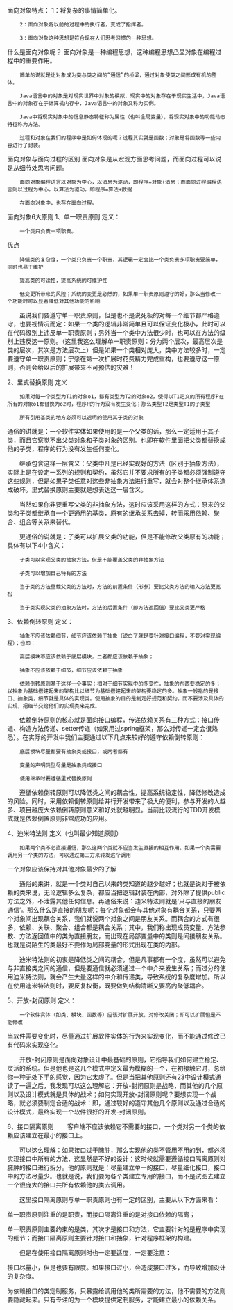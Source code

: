 面向对象特点：
        1：将复杂的事情简单化。

        2：面向对象将以前的过程中的执行者，变成了指挥者。

        3：面向对象这种思想是符合现在人们思考习惯的一种思想。

什么是面向对象呢？
        面向对象是一种编程思想，这种编程思想凸显对象在编程过程中的重要作用。

        简单的说就是让对象成为类与类之间的“通信”的桥梁，通过对象使类之间形成有机的整体。

        Java语言中的对象是对现实世界中对象的模拟，现实中的对象存在于现实生活中，Java语言中的对象存在于计算机内存中，Java语言中的对象又称为实例。

        Java中将现实对象中的信息静态特征称为属性（也叫全局变量），将现实对象中的功能动态特征称为方法。

        过程和对象在我们的程序中是如何体现的呢？过程其实就是函数；对象是将函数等一些内容进行了封装。

面向对象与面向过程的区别
        面向对象是从宏观方面思考问题，而面向过程可以说是从细节处思考问题。

        面向对象编程语言以对象为中心，以消息为驱动，即程序=对象+消息；而面向过程编程语言则以过程为中心，以算法为驱动，即程序=算法+数据

        在面向对象中，也存在面向过程。

 

面向对象6大原则
1、单一职责原则
定义：

        一个类只负责一项职责。

优点

        降低类的复杂度，一个类只负责一个职责，其逻辑一定会比一个类负责多项职责要简单，同时也易于维护

        提高类的可读性，提高系统的可维护性

        低变更所带来的风险；系统的变更是必然的，如果单一职责原则遵守的好，那么当修改一个功能时可以显著降低对其他功能的影响

　　虽说我们要遵守单一职责原则，但是也不是说死板的对每一个细节都严格遵守，也要视情况而定：如果一个类的逻辑非常简单且可以保证变化极小，此时可以在代码级别上违反单一职责原则；另外当一个类中方法很少时，也可以在方法的级别上违反这一原则。（这里我这么理解单一职责原则：分为两个层次，最高层次是类的层次，其次是方法层次上）但是如果一个类相对庞大，类中方法较多时，一定要遵守单一职责原则；宁愿在第一次扩展时花费精力完成重构，也要遵守这一原则，否则会给以后的扩展带来不可预估的灾难！

2、里式替换原则
定义

        如果对每一个类型为T1的对象o1，都有类型为T2的对象o2，使得以T1定义的所有程序P在所有的对象o1都替换为o2时，程序P的行为没有发生变化；那么类型T2是类型T1的子类型

        所有引用基类的地方必须可以透明的使用其子类的对象

通俗的讲就是：一个软件实体如果使用的是一个父类的话，那么一定适用于其子类，而且它察觉不出父类对象和子类对象的区别。也即在软件里面把父类都替换成他的子类，程序的行为没有发生任何变化。

　　继承包含这样一层含义：父类中凡是已经实现好的方法（区别于抽象方法），实际上是在设定一系列的规则和契约，虽然它并不要求所有的子类都必须强制遵守这些规则，但是如果子类任意对这些非抽象方法进行重写，就会对整个继承体系造成破坏。里式替换原则主要就是想表达这一层含义。

　　当然如果你非要重写父类的非抽象方法，这时应该采用这样的方式：原来的父类和子类都继承自一个更通用的基类，原有的继承关系去掉，转而采用依赖、聚合、组合等关系来替代。

　　更通俗的说就是：子类可以扩展父类的功能，但是不能修改父类原有的功能；具体有以下4中含义：

        子类可以实现父类的抽象方法，但是不能覆盖父类的非抽象方法

        子类可以增加自己特有的方法

        当子类的方法重载父类的方法时，方法的前置条件（形参）要比父类方法的输入方法更宽松

        当子类实现父类的抽象方法时，方法的后置条件（即方法返回值）要比父类更严格

3、依赖倒转原则
定义：

        抽象不应该依赖细节，细节应该依赖于抽象（说白了就是要针对接口编程，不要对实现编程）；也即：

        高层模块不应该依赖于底层模块，二者都应该依赖于抽象；

        抽象不应该依赖于细节，细节应该依赖于抽象

        依赖倒转原则基于这样一个事实：相对于细节实现中的多变性，抽象的东西要稳定的多；以抽象为基础搭建起来的架构比以细节为基础搭建起来的架构要稳定的多。抽象一般指的是接口、抽象类，细节就是具体的实现类。使用抽象的目的是制定好规范和契约，而不要涉及具体的实现，把细节交给他们的实现类来完成。

　　依赖倒转原则的核心就是面向接口编程，传递依赖关系有三种方式：接口传递、构造方法传递、setter传递（如果用过spring框架，那么对传递一定会很熟悉）。在实际的开发中我们主要通过以下几点来较好的遵守依赖倒转原则：

        底层模块尽量都要有抽象类或接口，或两者都有

        变量的声明类型尽量是抽象类或接口

        使用继承时要遵循里式替换原则

　　遵循依赖倒转原则可以降低类之间的耦合性，提高系统稳定性，降低修改造成的风险。同时，采用依赖倒转原则给并行开发带来了极大的便利，参与开发的人越多、项目越庞大依赖倒转原则意义和好处就越明显。当前比较流行的TDD开发模式就是依赖倒置原则非常成功的应用。

4、迪米特法则
定义（也叫最少知道原则）

        如果两个类不必直接通信，那么这两个类就不应当发生直接的相互作用。如果一个类需要调用另一个类的方法，可以通过第三方来转发这个调用

一个对象应该保持对其他对象最少的了解

　　通俗的来讲，就是一个类对自己以来的类知道的越少越好；也就是说对于被依赖的类来说，无论逻辑多么复杂，都应当把逻辑封装在内部，对外除了提供public方法之外，不泄露其他任何信息。再通俗来说：迪米特法则就是‘只与直接的朋友通信’。那么什么是直接的朋友呢：每个对象都会与其他对象有耦合关系，只要两个对象间出现耦合关系，我们就说两个对象之间是朋友关系。而耦合的方式有很多，依赖、关联、聚合、组合都是耦合关系；其中，我们称出现成员变量、方法参数、方法返回值中的类为直接朋友，而出现在局部变量中的类则是间接朋友关系。也就是说陌生的类最好不要作为局部变量的形式出现在类的内部。

　　迪米特法则的初衷是降低类之间的耦合，但是凡事都有一个度，虽然可以避免与非直接类之间的通信，但是要通信就必须通过一个中介来发生关系；而过分的使用迪米特法则，就会产生大量这样的中介和传递类，导致系统的复杂度增加。所以在使用迪米特法则时，要反复权衡，既要做到结构清晰又要高内聚低耦合。

5、开放-封闭原则
定义：

        一个软件实体（如类、模块、函数等）应该对扩展开放，对修改关闭；即可以扩展但是不能修改

当软件需要变化时，尽量通过扩展软件实体的行为来实现变化，而不能通过修改已有代码来实现变化。

　　开放-封闭原则是面向对象设计中最基础的原则，它指导我们如何建立稳定、灵活的系统。但是他也是这几个模式中定义最为模糊的一个，在初接触它时，总给你一种无处下手的感觉，因为它太虚了。但是当把其他原则还有23中设计模式通读了一遍之后，我发现可以这么理解它：开放-封闭原则是战略，而其他的几个原则以及设计模式就是具体的战术；如何实现开放-封闭原则呢？要想实现一个战略，就必须要制定合适的战术：即，通过较好的遵守其他几个原则以及通过合适的设计模式，最终实现一个软件很好的开发-封闭原则。

6、接口隔离原则
　　客户端不应该依赖它不需要的接口，一个类对另一个类的依赖应该建立在最小的接口上。

　　可以这么理解：如果接口过于臃肿，那么实现他的类不管用不用的到，都必须实现接口中所有的方法，这显然是不好的设计；这时候就需要遵循接口隔离原则对臃肿的接口进行拆分。他的原则就是：尽量建立单一的接口，尽量细化接口，接口中的方法尽量少。也就是说，我们要为各个类建立专用的接口，而不是试图去建立一个很庞大的接口共所有依赖他的类去调用。

　　这里接口隔离原则与单一职责原则也有一定的区别，主要从以下方面来看：

单一职责原则注重的是职责，而接口隔离注重的是对接口依赖的隔离；

单一职责原则主要约束的是类，其次才是接口和方法，它主要针对的是程序中实现的细节；而接口隔离原则主要针对接口和抽象，针对程序框架的构建。

　　但是在使用接口隔离原则时也一定要适度，一定要注意：

接口尽量小，但是也要有限度。如果接口过小，会造成接口过多，而导致增加设计的复杂度。

为依赖接口的类定制服务，只暴露给调用他的类所需要的方法，他不需要的方法则要隐藏起来。只有专注的为一个模块提供定制服务，才能建立最小的依赖关系。
